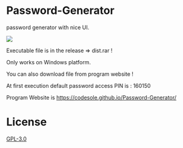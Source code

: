 # Password-Generator
password generator with nice UI.

![](https://github.com/CODESOLE/Password-Generator/blob/master/res/PasswordGenerator.gif)

Executable file is in the release => dist.rar !

Only works on Windows platform.

You can also download file from program website !

At first execution default password access PIN is : 160150

Program Website is https://codesole.github.io/Password-Generator/

# License
<a href = "http://www.gnu.org/licenses/gpl.html">GPL-3.0</a>

